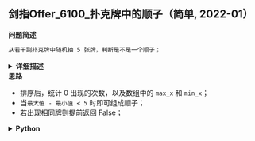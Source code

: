 ## 剑指Offer_6100_扑克牌中的顺子（简单, 2022-01）
<!--
{
    "category": ["排序", "模拟"],
    "source": "剑指Offer",
    "level": "简单",
    "number": "6100",
    "name": "扑克牌中的顺子",
    "company": []
}
-->

<summary><b>问题简述</b></summary>

```txt
从若干副扑克牌中随机抽 5 张牌，判断是不是一个顺子；
```

<details><summary><b>详细描述</b></summary>

```txt
从若干副扑克牌中随机抽 5 张牌，判断是不是一个顺子，即这5张牌是不是连续的。2～10为数字本身，A为1，J为11，Q为12，K为13，而大、小王为 0 ，可以看成任意数字。A 不能视为 14。

示例 1:
    输入: [1,2,3,4,5]
    输出: True
示例 2:
    输入: [0,0,1,2,5]
    输出: True

限制：
    数组长度为 5 
    数组的数取值为 [0, 13] .

来源：力扣（LeetCode）
链接：https://leetcode-cn.com/problems/bu-ke-pai-zhong-de-shun-zi-lcof
著作权归领扣网络所有。商业转载请联系官方授权，非商业转载请注明出处。
```

</details>

<!-- <div align="center"><img src="../../../_assets/xxx.png" height="300" /></div> -->

<summary><b>思路</b></summary>

- 排序后，统计 0 出现的次数，以及数组中的 `max_x` 和 `min_x`；
- 当`最大值 - 最小值 < 5` 时即可组成顺子；
- 若出现相同牌则提前返回 False；

<details><summary><b>Python</b></summary>

```python
class Solution:
    def isStraight(self, nums: List[int]) -> bool:

        nums.sort()  # 排序
        # 如果不想排序需的话，就需要另外使用一些变量来记录最大、最小和已经出现过的牌

        cnt_0 = 0
        for i, x in enumerate(nums[:-1]):
            if x == 0:  # 记录 0 的个数
                cnt_0 += 1
            elif x == nums[i + 1]:
                return False
        
        # return nums[-1] - nums[cnt_0] == 4  # Error，因为 0 也可以用来作为最大或最小的牌
        return nums[-1] - nums[cnt_0] < 5

```

</details>


